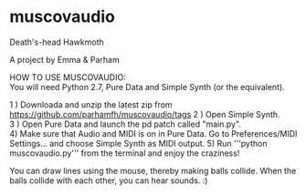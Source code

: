 muscovaudio
===========

Death's-head Hawkmoth

A project by Emma & Parham

HOW TO USE MUSCOVAUDIO:  
You will need Python 2.7, Pure Data and Simple Synth (or the equivalent). 

1 ) Downloada and unzip the latest zip from https://github.com/parhamfh/muscovaudio/tags 
2 ) Open Simple Synth.  
3 ) Open Pure Data and launch the pd patch called "main.py".  
4) Make sure that Audio and MIDI is on in Pure Data. Go to Preferences/MIDI Settings… and choose Simple Synth as MIDI output. 
5) Run '''python muscovaudio.py''' from the terminal and enjoy the craziness!  

You can draw lines using the mouse, thereby making balls collide. When the balls collide with each other, you can hear sounds. :) 
